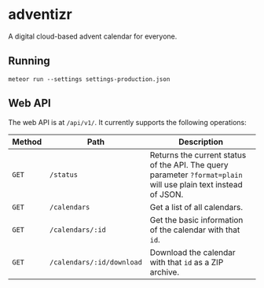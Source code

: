 # adventizr
A digital cloud-based advent calendar for everyone.

## Running
```
meteor run --settings settings-production.json
```

## Web API
The web API is at `/api/v1/`. It currently supports the following operations:

| Method | Path | Description |
|--|--|--|
| `GET` | `/status` | Returns the current status of the API. The query parameter `?format=plain` will use plain text instead of JSON. |
| `GET` | `/calendars` | Get a list of all calendars. |
| `GET` | `/calendars/:id` | Get the basic information of the calendar with that `id`. |
| `GET` | `/calendars/:id/download` | Download the calendar with that `id` as a ZIP archive. |